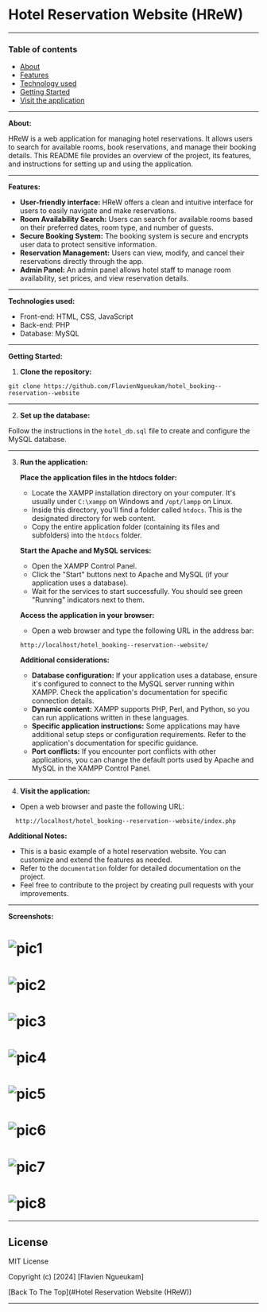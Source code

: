 # Hotel Reservation Website (HReW) 

---

### Table of contents

- [About](#about)
- [Features](#features)
- [Technology used](#technologyused)
- [Getting Started](#gettingstarted)
- [Visit the application](#visittheapplication)

---

**About:**

HReW is a web application for managing hotel reservations. It allows users to search for available rooms, book reservations, and manage their booking details. This README file provides an overview of the project, its features, and instructions for setting up and using the application.

---

**Features:**

* **User-friendly interface:** HReW offers a clean and intuitive interface for users to easily navigate and make reservations.
* **Room Availability Search:** Users can search for available rooms based on their preferred dates, room type, and number of guests.
* **Secure Booking System:** The booking system is secure and encrypts user data to protect sensitive information.
* **Reservation Management:** Users can view, modify, and cancel their reservations directly through the app.
* **Admin Panel:** An admin panel allows hotel staff to manage room availability, set prices, and view reservation details.

---

**Technologies used:**

* Front-end: HTML, CSS, JavaScript
* Back-end: PHP
* Database: MySQL

---

**Getting Started:**

1. **Clone the repository:**

```
git clone https://github.com/FlavienNgueukam/hotel_booking--reservation--website
```

---

2. **Set up the database:**

Follow the instructions in the `hotel_db.sql` file to create and configure the MySQL database.

---

3. **Run the application:**

    **Place the application files in the htdocs folder:**

      - Locate the XAMPP installation directory on your computer. It's usually under `C:\xampp` on Windows and `/opt/lampp` on Linux.
      - Inside this directory, you'll find a folder called `htdocs`. This is the designated directory for web content.
      - Copy the entire application folder (containing its files and subfolders) into the `htdocs` folder.

   **Start the Apache and MySQL services:**

      - Open the XAMPP Control Panel.
      - Click the "Start" buttons next to Apache and MySQL (if your application uses a database).
      - Wait for the services to start successfully. You should see green "Running" indicators next to them.

   **Access the application in your browser:**

      - Open a web browser and type the following URL in the address bar:

   ```
   http://localhost/hotel_booking--reservation--website/
   ```

   **Additional considerations:**

   - **Database configuration:** If your application uses a database, ensure it's configured to connect to the MySQL server running within XAMPP. Check the application's documentation for specific connection details.
   - **Dynamic content:** XAMPP supports PHP, Perl, and Python, so you can run applications written in these languages.
   - **Specific application instructions:** Some applications may have additional setup steps or configuration requirements. Refer to the application's documentation for specific guidance.
   - **Port conflicts:** If you encounter port conflicts with other applications, you can change the default ports used by Apache and MySQL in the XAMPP Control Panel.
     
---

4. **Visit the application:**

- Open a web browser and paste the following URL:

```
  http://localhost/hotel_booking--reservation--website/index.php
```

**Additional Notes:**

* This is a basic example of a hotel reservation website. You can customize and extend the features as needed.
* Refer to the `documentation` folder for detailed documentation on the project.
* Feel free to contribute to the project by creating pull requests with your improvements.
  
---

**Screenshots:**

![pic1](https://github.com/FlavienNgueukam/hotel_booking--reservation--website/assets/118117597/cc3d45d8-0206-4670-9663-b5b2537fec46)
=================================================================================================================================================
![pic2](https://github.com/FlavienNgueukam/hotel_booking--reservation--website/assets/118117597/14b16889-8d03-47cc-bc9b-c3f45cb78331)
=================================================================================================================================================
![pic3](https://github.com/FlavienNgueukam/hotel_booking--reservation--website/assets/118117597/92c59a3e-7eb2-4da0-8cf9-4a3665634e99)
=================================================================================================================================================
![pic4](https://github.com/FlavienNgueukam/hotel_booking--reservation--website/assets/118117597/c7066cda-7c9b-4f79-9db9-53e519469c67)
=================================================================================================================================================
![pic5](https://github.com/FlavienNgueukam/hotel_booking--reservation--website/assets/118117597/0074de1e-0ac3-4d10-ab8e-e9317fc69010)
=================================================================================================================================================
![pic6](https://github.com/FlavienNgueukam/hotel_booking--reservation--website/assets/118117597/0d910482-a055-4c7e-b0d7-6150ff8decb5)
=================================================================================================================================================
![pic7](https://github.com/FlavienNgueukam/hotel_booking--reservation--website/assets/118117597/bc006ec8-fece-4ece-b914-dfbfcd8ea0d6)
=================================================================================================================================================
![pic8](https://github.com/FlavienNgueukam/hotel_booking--reservation--website/assets/118117597/baa08d5f-a998-4781-87ad-bab60554e15d)
=================================================================================================================================================

---

## License

MIT License

Copyright (c) [2024] [Flavien Ngueukam]

[Back To The Top](#Hotel Reservation Website (HReW))

---
